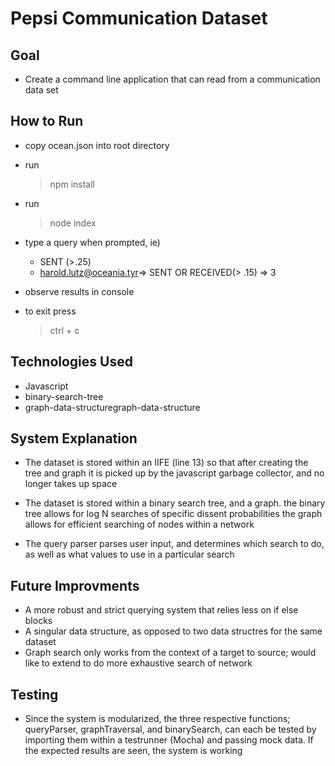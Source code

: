 # Pepsi Communication Dataset

## Goal
* Create a command line application that can read from a communication data set

## How to Run
* copy ocean.json into root directory
* run 
    >npm install
* run 
    >node index
* type a query when prompted, ie) 
    * SENT (>.25)
    * harold.lutz@oceania.tyr=> SENT OR RECEIVED(> .15) => 3
* observe results in console

* to exit press
    >ctrl + c 

## Technologies Used
* Javascript
* binary-search-tree
* graph-data-structuregraph-data-structure

## System Explanation
* The dataset is stored within an IIFE (line 13) so that after creating the tree and graph
    it is picked up by the javascript garbage collector, and no longer takes up space

* The dataset is stored within a binary search tree, and a graph.
    the binary tree allows for log N searches of specific dissent probabilities
    the graph allows for efficient searching of nodes within a network

* The query parser parses user input, and determines which search to do,
    as well as what values to use in a particular search

## Future Improvments
* A more robust and strict querying system that relies less on if else blocks
* A singular data structure, as opposed to two data structres for the same dataset
* Graph search only works from the context of a target to source; 
    would like to extend to do more exhaustive search of network

## Testing
* Since the system is modularized, the three respective functions; queryParser, graphTraversal, and binarySearch, can each be tested by importing them within a testrunner (Mocha) and passing mock data. If the expected results are seen, the system is working
